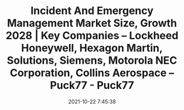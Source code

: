 ---
"title": "Incident And Emergency Management Market Size, Growth 2028 | Key Companies – Lockheed Honeywell, Hexagon Martin, Solutions, Siemens, Motorola NEC Corporation, Collins Aerospace – Puck77 - Puck77"
"date": "2021-10-22 7:45:38"
"feed_name": "GOOGLENEWSCONSTRUCTION"
"feed_website": "https://news.google.com/search?q=construction%2Bincident&hl=en-US&gl=US&ceid=US:en"
"feed_rss": "https://news.google.com/rss/search?q=construction%2Bincident&hl=en-US&gl=US&ceid=US:en"
"link": "https://puck77.com/news/192052/incident-and-emergency-management-market-size-growth-2028/"
"source": "{'href': 'https://puck77.com', 'title': 'Puck77'}"
"file": "_posts/2021-1-1-17d70049804d3c935f08d12c57baaad6290b195c.md"
"accident": "0"
"drilling": "0"
"represented_by": "0"
"dead": "0"
"injured": "0"
"arrested": "0"
"place": "unknown place"
"where": "unknown site"
"causes": "unknown"
"place_uri": "unknown place"
---
